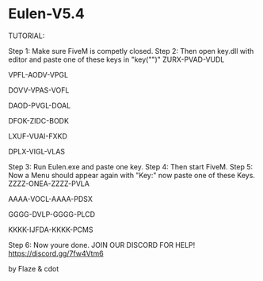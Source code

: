 # Eulen-V5.4
TUTORIAL:

Step 1: Make sure FiveM is competly closed.
Step 2: Then open key.dll with editor and paste one of these keys in "key("")"
ZURX-PVAD-VUDL

VPFL-AODV-VPGL

DOVV-VPAS-VOFL

DAOD-PVGL-DOAL

DFOK-ZIDC-BODK

LXUF-VUAI-FXKD

DPLX-VIGL-VLAS

Step 3: Run Eulen.exe and paste one key.
Step 4: Then start FiveM.
Step 5: Now a Menu should appear again with "Key:" now paste one of these Keys.
ZZZZ-ONEA-ZZZZ-PVLA

AAAA-VOCL-AAAA-PDSX

GGGG-DVLP-GGGG-PLCD

KKKK-IJFDA-KKKK-PCMS

Step 6: Now youre done.
JOIN OUR DISCORD FOR HELP! https://discord.gg/7fw4Vtm6

by Flaze & cdot
